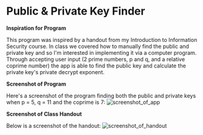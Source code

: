# Public & Private Key Finder
__Inspiration for Program__

This program was inspired by a handout from my Introduction to Information Security course. In class we covered how to manually find the public and private key and so I'm interested in implementing it via a computer program. Through accepting user input (2 prime numbers, p and q, and a relative coprime number) the app is able to find the public key and calculate the private key's private decrypt exponent.

__Screenshot of Program__

Here's a screenshot of the program finding both the public and private keys when p = 5, q = 11 and the coprime is 7:
![screenshot_of_app](https://user-images.githubusercontent.com/18653175/44235978-745a7480-a179-11e8-86d6-ebfcc0036658.png)

__Screenshot of Class Handout__

Below is a screenshot of the handout:
![screenshot_of_handout](https://user-images.githubusercontent.com/18653175/44053996-5dae4944-9f0f-11e8-8093-c0fa662459b5.PNG)
